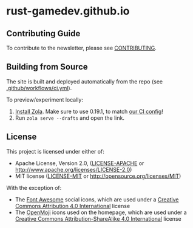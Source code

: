 # rust-gamedev.github.io

## Contributing Guide

To contribute to the newsletter, please see [CONTRIBUTING].

[CONTRIBUTING]: CONTRIBUTING.md

## Building from Source

The site is built and deployed automatically from the repo (see
[.github/workflows/ci.yml][ci]).

To preview/experiment locally:

1) [Install Zola][zola-get]. Make sure to use 0.19.1, to match [our CI config][ci]!
2) Run `zola serve --drafts` and open the link.

[zola-get]: https://getzola.org/documentation/getting-started/installation
[ci]: https://github.com/rust-gamedev/rust-gamedev.github.io/blob/source/.github/workflows/ci.yml

## License

This project is licensed under either of:

- Apache License, Version 2.0, ([LICENSE-APACHE](LICENSE-APACHE) or
  <http://www.apache.org/licenses/LICENSE-2.0>)
- MIT license ([LICENSE-MIT](LICENSE-MIT) or
  <http://opensource.org/licenses/MIT>)

With the exception of:

- The [Font Awesome](https://fontawesome.com) social icons, which are used
  under a [Creative Commons Attribution 4.0 International][cc-by-4-0] license
- The [OpenMoji](https://openmoji.org) icons used on the homepage,
  which are used under
  a [Creative Commons Attribution-ShareAlike 4.0 International][cc-by-sa-4-0] license

[cc-by-4-0]: https://creativecommons.org/licenses/by/4.0
[cc-by-sa-4-0]: https://creativecommons.org/licenses/by-sa/4.0
